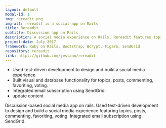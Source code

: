 ```yaml
---
layout: default
modal-id: 1
img: rereadit.png
img-alt: rereadit is a social app on Rails
title: Rereadit
subtitle: Discussion app on Rails
description: A social media experience on Rails. Rereadit features topics, posts, commenting, favoriting, and a custom voting/ranking algorithm. Email subscription via SendGrid.
project-date: July 2017
framework: Ruby on Rails, Bootstrap, Bcrypt, Figaro, SendGrid
repository: rereadit
link: https://github.com/jestann/rereadit 
---
```


- Used test-driven development to design and build a social media experience.
- Built visual and database functionality for topics, posts, commenting, favoriting, voting.
- Integrated email subscription using SendGrid.
- update content

Discussion-based social media app on rails.
Used test-driven development to design and build a social media experience featuring topics, posts, commenting, favoriting, voting.
Integrated email subscription using SendGrid.

